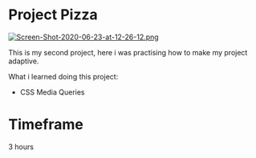 # Project Pizza

[![Screen-Shot-2020-06-23-at-12-26-12.png](https://i.postimg.cc/PJ36z3c7/Screen-Shot-2020-06-23-at-12-26-12.png)](https://postimg.cc/WqZ6snsm)

This is my second project, here i was practising how to make my project adaptive.

What i learned doing this project:
- CSS Media Queries
# Timeframe
3 hours
